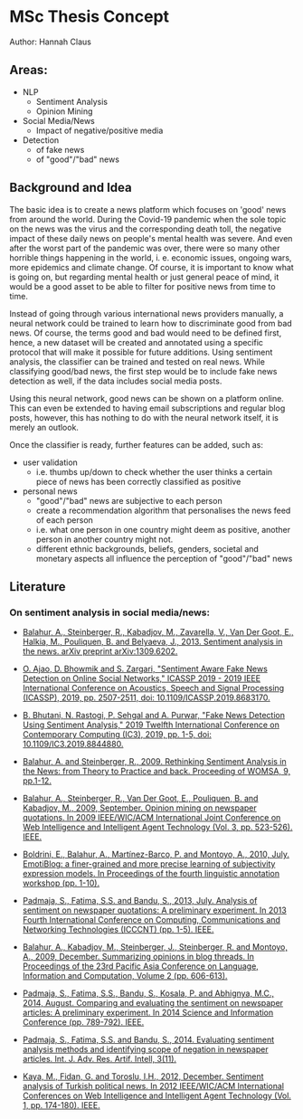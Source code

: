 # MSc Thesis Concept

Author: Hannah Claus

## Areas:

* NLP
    * Sentiment Analysis
    * Opinion Mining
* Social Media/News
    * Impact of negative/positive media
* Detection
    * of fake news
    * of "good"/"bad" news

## Background and Idea

The basic idea is to create a news platform which focuses on 'good' news from around the world. During the Covid-19 pandemic when the sole topic on the news was the virus and the corresponding death toll, the negative impact of these daily news on people's mental health was severe. And even after the worst part of the pandemic was over, there were so many other horrible things happening in the world, i. e. economic issues, ongoing wars, more epidemics and climate change. Of course, it is important to know what is going on, but regarding mental health or just general peace of mind, it would be a good asset to be able to filter for positive news from time to time.

Instead of going through various international news providers manually, a neural network could be trained to learn how to discriminate good from bad news. Of course, the terms good and bad would need to be defined first, hence, a new dataset will be created and annotated using a specific protocol that will make it possible for future additions. Using sentiment analysis, the classifier can be trained and tested on real news. While classifying good/bad news, the first step would be to include fake news detection as well, if the data includes social media posts.

Using this neural network, good news can be shown on a platform online. This can even be extended to having email subscriptions and regular blog posts, however, this has nothing to do with the neural network itself, it is merely an outlook.

Once the classifier is ready, further features can be added, such as:
* user validation
    * i.e. thumbs up/down to check whether the user thinks a certain piece of news has been correctly classified as positive
* personal news
    * "good"/"bad" news are subjective to each person
    * create a recommendation algorithm that personalises the news feed of each person
    * i.e. what one person in one country might deem as positive, another person in another country might not.
    * different ethnic backgrounds, beliefs, genders, societal and monetary aspects all influence the perception of "good"/"bad" news

## Literature

### On sentiment analysis in social media/news:

* [Balahur, A., Steinberger, R., Kabadjov, M., Zavarella, V., Van Der Goot, E., Halkia, M., Pouliquen, B. and Belyaeva, J., 2013. Sentiment analysis in the news. arXiv preprint arXiv:1309.6202.](https://arxiv.org/abs/1309.6202)
* [O. Ajao, D. Bhowmik and S. Zargari, "Sentiment Aware Fake News Detection on Online Social Networks," ICASSP 2019 - 2019 IEEE International Conference on Acoustics, Speech and Signal Processing (ICASSP), 2019, pp. 2507-2511, doi: 10.1109/ICASSP.2019.8683170.](https://ieeexplore.ieee.org/abstract/document/8683170?casa_token=c8Mv3OGL4MYAAAAA:zFKfNSR_WmVm7fCHKW4qmgkAhtenQNlGOucAQ-VjFmy5o6FmY1N1NUN9_BZ4kVAx-q6hmBiWk8s)
* [B. Bhutani, N. Rastogi, P. Sehgal and A. Purwar, "Fake News Detection Using Sentiment Analysis," 2019 Twelfth International Conference on Contemporary Computing (IC3), 2019, pp. 1-5, doi: 10.1109/IC3.2019.8844880.](https://ieeexplore.ieee.org/abstract/document/8844880?casa_token=dTIveemm9j4AAAAA:RpZ-nGPe81N6GqPoSqP-NkRcOjD7aKn7DwAehEsIdjvyJk7ka34PSq7LHWAeBLqb3CNTNHuZ5oY)

* [Balahur, A. and Steinberger, R., 2009. Rethinking Sentiment Analysis in the News: from Theory to Practice and back. Proceeding of WOMSA, 9, pp.1-12.](https://citeseerx.ist.psu.edu/document?repid=rep1&type=pdf&doi=533e1e815d569820d85d093e00e5b3261fd9332a)
* [Balahur, A., Steinberger, R., Van Der Goot, E., Pouliquen, B. and Kabadjov, M., 2009, September. Opinion mining on newspaper quotations. In 2009 IEEE/WIC/ACM International Joint Conference on Web Intelligence and Intelligent Agent Technology (Vol. 3, pp. 523-526). IEEE.](https://ieeexplore.ieee.org/abstract/document/5285040?casa_token=ye77JwbVdkEAAAAA:WTdPaZQ8LthSqbq7HAXEBMeqAVrvROxuJdY8eLHR_p1ZL6ZW304YF-qvvnZPEYBM5dPL86h9K-g)
* [Boldrini, E., Balahur, A., Martínez-Barco, P. and Montoyo, A., 2010, July. EmotiBlog: a finer-grained and more precise learning of subjectivity expression models. In Proceedings of the fourth linguistic annotation workshop (pp. 1-10).](https://aclanthology.org/W10-1801.pdf)
* [Padmaja, S., Fatima, S.S. and Bandu, S., 2013, July. Analysis of sentiment on newspaper quotations: A preliminary experiment. In 2013 Fourth International Conference on Computing, Communications and Networking Technologies (ICCCNT) (pp. 1-5). IEEE.](https://ieeexplore.ieee.org/abstract/document/6726650)
* [Balahur, A., Kabadjov, M., Steinberger, J., Steinberger, R. and Montoyo, A., 2009, December. Summarizing opinions in blog threads. In Proceedings of the 23rd Pacific Asia Conference on Language, Information and Computation, Volume 2 (pp. 606-613).](https://aclanthology.org/Y09-2019.pdf)
* [Padmaja, S., Fatima, S.S., Bandu, S., Kosala, P. and Abhignya, M.C., 2014, August. Comparing and evaluating the sentiment on newspaper articles: A preliminary experiment. In 2014 Science and Information Conference (pp. 789-792). IEEE.](https://ieeexplore.ieee.org/abstract/document/6918276?casa_token=xQnApsPDC_YAAAAA:adP6YwHnfikvN4zFJ3fRSijkblgm76JKoHKDIkcU2MPuukD2RDzNcLcfTQBVl1It6PbrOp-ROOw)
* [Padmaja, S., Fatima, S.S. and Bandu, S., 2014. Evaluating sentiment analysis methods and identifying scope of negation in newspaper articles. Int. J. Adv. Res. Artif. Intell, 3(11).](https://pdfs.semanticscholar.org/c5db/627ecd60e7e1226002ccfc99724c3e197dea.pdf)
* [Kaya, M., Fidan, G. and Toroslu, I.H., 2012, December. Sentiment analysis of Turkish political news. In 2012 IEEE/WIC/ACM International Conferences on Web Intelligence and Intelligent Agent Technology (Vol. 1, pp. 174-180). IEEE.](https://ieeexplore.ieee.org/abstract/document/6511881?casa_token=J2QA4wwy3x0AAAAA:vWcFo00_8w0LtcWbPUbWO1VGPQwSLbVZBfU9uNU6q1ULLCs-MHdBRxEkow56644not7HHI4XV44)